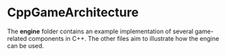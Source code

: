 # CppGameArchitecture

The **engine** folder contains an example implementation of several game-related components in C++. The other files aim to illustrate how the engine can be used.
